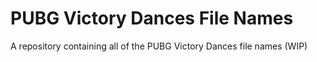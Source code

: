 # PUBG Victory Dances File Names
A repository containing all of the PUBG Victory Dances file names (WIP)
